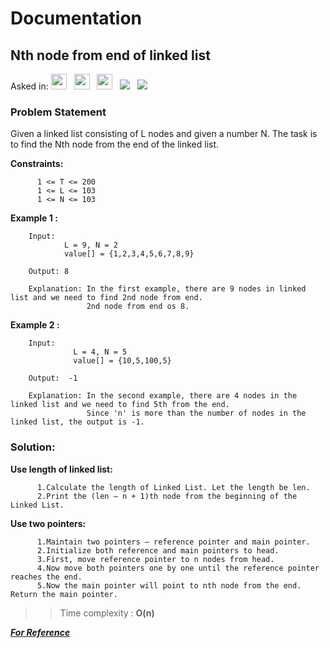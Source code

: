 # Documentation

## **Nth node from end of linked list**

Asked in:  <a><img src= "https://img.shields.io/badge/-Adobe-red" height="25">&nbsp;&nbsp;
<img src= "https://img.shields.io/badge/-Amazon-yellow" height="25">&nbsp;&nbsp;
<img src= "https://img.shields.io/badge/-Samsung-blue" height="25">&nbsp;&nbsp;
<img src= "https://img.shields.io/badge/-GeekforGeeks-darkgreen">&nbsp;&nbsp;
<img src= "https://img.shields.io/badge/-CPP-brown">&nbsp;&nbsp;


### Problem Statement 
Given a linked list consisting of L nodes and given a number N. The task is to find the Nth node from the end of the linked list.

**Constraints:**

          1 <= T <= 200
          1 <= L <= 103
          1 <= N <= 103


**Example 1 :**

        Input:
                L = 9, N = 2
                value[] = {1,2,3,4,5,6,7,8,9}
                
        Output: 8
        
        Explanation: In the first example, there are 9 nodes in linked list and we need to find 2nd node from end. 
                     2nd node from end os 8.  

**Example 2 :**

        Input:
                  L = 4, N = 5
                  value[] = {10,5,100,5}
                  
        Output:  -1
       
        Explanation: In the second example, there are 4 nodes in the linked list and we need to find 5th from the end.
                     Since 'n' is more than the number of nodes in the linked list, the output is -1.

        
 ### Solution:

**Use length of linked list:**

          1.Calculate the length of Linked List. Let the length be len.
          2.Print the (len – n + 1)th node from the beginning of the Linked List.

**Use two pointers:**
  
          1.Maintain two pointers – reference pointer and main pointer. 
          2.Initialize both reference and main pointers to head.
          3.First, move reference pointer to n nodes from head. 
          4.Now move both pointers one by one until the reference pointer reaches the end.
          5.Now the main pointer will point to nth node from the end. Return the main pointer.


          
           
 >>Time complexity : **O(n)**

***[For Reference](https://practice.geeksforgeeks.org/problems/nth-node-from-end-of-linked-list/1)***
